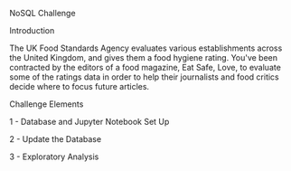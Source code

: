 NoSQL Challenge

Introduction

The UK Food Standards Agency evaluates various establishments across the United Kingdom, and gives them a food hygiene rating. 
You've been contracted by the editors of a food magazine, Eat Safe, Love, to evaluate some of the ratings data in order to help their journalists and food critics decide where to focus future articles.

Challenge Elements

1 - Database and Jupyter Notebook Set Up

2 - Update the Database

3 - Exploratory Analysis
